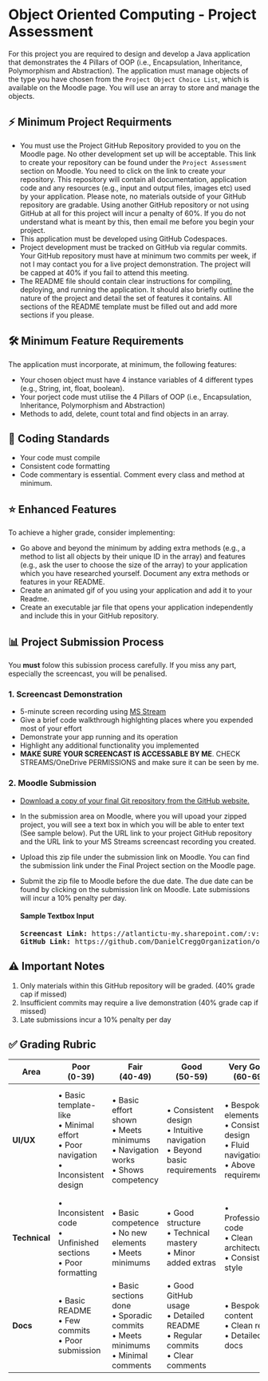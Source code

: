 # Object Oriented Computing - Project Assessment
For this project you are required to design and develop a Java application that demonstrates the 4 Pillars of OOP (i.e., Encapsulation, Inheritance, Polymorphism and Abstraction).
The application must manage objects of the type you have chosen from the `Project Object Choice List`, which is available on the Moodle page. You will use an array to store and manage the objects.

## ⚡ Minimum Project Requirments
- You must use the Project GitHub Repository provided to you on the Moodle page. No other development set up will be acceptable. This link to create your repository can be found under the `Project Assessment` section on Moodle. You need to click on the link to create your repository. This repository will contain all documentation, application code and any resources (e.g., input and output files, images etc) used by your application. Please note, no materials outside of your GitHub repository are gradable. Using another GitHub repository or not using GitHub at all for this project will incur a penalty of 60%. If you do not understand what is meant by this, then email me before you begin your project.
- This application must be developed using GitHub Codespaces.
- Project development must be tracked on GitHub via regular commits. Your GitHub repository must have at minimum two commits per week, if not I may contact you for a live project demonstration. The project will be capped at 40% if you fail to attend this meeting.    
- The README file should contain clear instructions for compiling, deploying, and running the application. It should also briefly outline the nature of the project and detail the set of features it contains. All sections of the README template must be filled out and add more sections if you please. 

## 🛠️ Minimum Feature Requirements
The application must incorporate, at minimum, the following features:
- Your chosen object must have 4 instance variables of 4 different types (e.g., String, int, float, boolean).
- Your porject code must utilise the 4 Pillars of OOP (i.e., Encapsulation, Inheritance, Polymorphism and Abstraction) 
- Methods to add, delete, count total and find objects in an array.

## 📝 Coding Standards
- Your code must compile
- Consistent code formatting
- Code commentary is essential. Comment every class and method at minimum. 

## ⭐ Enhanced Features
To achieve a higher grade, consider implementing:
- Go above and beyond the minimum by adding extra methods (e.g., a method to list all objects by their unique ID in the array) and features (e.g., ask the user to choose the size of the array) to your application which you have researched yourself. Document any extra methods or features in your README.
- Create an animated gif of you using your application and add it to your Readme.
- Create an executable jar file that opens your application independently and include this in your GitHub repository. 

## 📊 Project Submission Process
You **must** folow this subission process carefully. If you miss any part, especially the screencast, you will be penalised.    

### 1. Screencast Demonstration
- 5-minute screen recording using [MS Stream](https://www.microsoft365.com/launch/stream)
- Give a brief code walkthrough highlghting places where you expended most of your effort
- Demonstrate your app running and its operation  
- Highlight any additional functionality you implemented
- **MAKE SURE YOUR SCREENCAST IS ACCESSABLE BY ME**. CHECK STREAMS/OneDrive PERMISSIONS and make sure it can be seen by me.

### 2. Moodle Submission
- [Download a copy of your final Git repository from the GitHub website.](https://youtube.com/shorts/4bDLccFjQyc?si=dWUDWoW4B_tnADty)
- In the submission area on Moodle, where you will upoad your zipped project, you will see a text box in which you will be able to enter text (See sample below). Put the URL link to your project GitHub repository and the URL link to your MS Streams screencast recording you created.
- Upload this zip file under the submission link on Moodle. You can find the submission link under the Final Project section on the Moodle page.
- Submit the zip file to Moodle before the due date. The due date can be found by clicking on the submission link on Moodle. Late submissions will incur a 10% penalty per day. 

  #### Sample Textbox Input
  <pre>
  <b>Screencast Link:</b> https://atlantictu-my.sharepoint.com/:v:/g/personal/daniel_cregg_atu_ie/Ed9h1upB77VFuIm0ezGYj8MBlOaHCoiWUJkLUFqj0Z9OJQ?e=ua2JM1
  <b>GitHub Link:</b> https://github.com/DanielCreggOrganization/ooc2-final-project-2021-annmurphy  
  </pre>

## ⚠️ Important Notes
1. Only materials within this GitHub repository will be graded. (40% grade cap if missed)
3. Insufficient commits may require a live demonstration (40% grade cap if missed)
4. Late submissions incur a 10% penalty per day

## ✅ Grading Rubric

| Area | Poor<br>(0-39) | Fair<br>(40-49) | Good<br>(50-59) | Very Good<br>(60-69) | Excellent<br>(70-100) |
|------|----------------|-----------------|-----------------|---------------------|---------------------|
| **UI/UX** | • Basic template-like<br>• Minimal effort<br>• Poor navigation<br>• Inconsistent design | • Basic effort shown<br>• Meets minimums<br>• Navigation works<br>• Shows competency | • Consistent design<br>• Intuitive navigation<br>• Beyond basic requirements | • Bespoke elements<br>• Consistent design<br>• Fluid navigation<br>• Above requirements | • Professional finish<br>• Innovative design<br>• Flawless UX<br>• Cohesive elements<br>• Exceeds requirements |
| **Technical** | • Inconsistent code<br>• Unfinished sections<br>• Poor formatting | • Basic competence<br>• No new elements<br>• Meets minimums | • Good structure<br>• Technical mastery<br>• Minor added extras | • Professional code<br>• Clean architecture<br>• Consistent style | • Excellence shown<br>• Advanced features<br>• Perfect structure |
| **Docs** | • Basic README<br>• Few commits<br>• Poor submission | • Basic sections done<br>• Sporadic commits<br>• Meets minimums<br>• Minimal comments | • Good GitHub usage<br>• Detailed README<br>• Regular commits<br>• Clear comments | • Bespoke content<br>• Clean repo<br>• Detailed docs | • Professional docs<br>• Rich media<br>• Perfect GitHub use<br>• Research depth |
